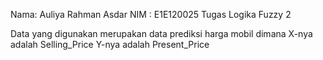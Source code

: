 Nama: Auliya Rahman Asdar
NIM : E1E120025
Tugas Logika Fuzzy 2

Data yang digunakan merupakan data prediksi harga mobil dimana 
X-nya adalah Selling_Price
Y-nya adalah Present_Price
